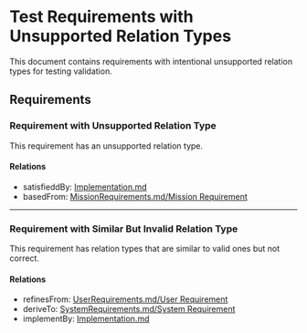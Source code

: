 # Test Requirements with Unsupported Relation Types

This document contains requirements with intentional unsupported relation types for testing validation.

## Requirements

### Requirement with Unsupported Relation Type

This requirement has an unsupported relation type.

#### Relations
* satisfieddBy: [Implementation.md](Implementation.html)
* basedFrom: [MissionRequirements.md/Mission Requirement](MissionRequirements.html#mission-requirement)

---

### Requirement with Similar But Invalid Relation Type

This requirement has relation types that are similar to valid ones but not correct.

#### Relations
* refinesFrom: [UserRequirements.md/User Requirement](UserRequirements.html#user-requirement)
* deriveTo: [SystemRequirements.md/System Requirement](SystemRequirements.html#system-requirement)
* implementBy: [Implementation.md](Implementation.html)